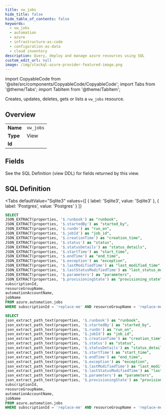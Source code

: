 ```yaml
--- 
title: vw_jobs
hide_title: false
hide_table_of_contents: false
keywords:
  - vw_jobs
  - automation
  - azure
  - infrastructure-as-code
  - configuration-as-data
  - cloud inventory
description: Query, deploy and manage azure resources using SQL
custom_edit_url: null
image: /img/stackql-azure-provider-featured-image.png
---
```


import CopyableCode from '@site/src/components/CopyableCode/CopyableCode';
import Tabs from '@theme/Tabs';
import TabItem from '@theme/TabItem';

Creates, updates, deletes, gets or lists a <code>vw_jobs</code> resource.

## Overview
<table><tbody>
<tr><td><b>Name</b></td><td><code>vw_jobs</code></td></tr>
<tr><td><b>Type</b></td><td>View</td></tr>
<tr><td><b>Id</b></td><td><CopyableCode code="azure.automation.vw_jobs" /></td></tr>
</tbody></table>

## Fields

See the SQL Definition (view DDL) for fields returned by this view.

## SQL Definition

<Tabs
defaultValue="Sqlite3"
values={[
{ label: 'Sqlite3', value: 'Sqlite3' },
{ label: 'Postgres', value: 'Postgres' }
]}
>
<TabItem value="Sqlite3">

```sql
SELECT
JSON_EXTRACT(properties, '$.runbook') as "runbook",
JSON_EXTRACT(properties, '$.startedBy') as "started_by",
JSON_EXTRACT(properties, '$.runOn') as "run_on",
JSON_EXTRACT(properties, '$.jobId') as "job_id",
JSON_EXTRACT(properties, '$.creationTime') as "creation_time",
JSON_EXTRACT(properties, '$.status') as "status",
JSON_EXTRACT(properties, '$.statusDetails') as "status_details",
JSON_EXTRACT(properties, '$.startTime') as "start_time",
JSON_EXTRACT(properties, '$.endTime') as "end_time",
JSON_EXTRACT(properties, '$.exception') as "exception",
JSON_EXTRACT(properties, '$.lastModifiedTime') as "last_modified_time",
JSON_EXTRACT(properties, '$.lastStatusModifiedTime') as "last_status_modified_time",
JSON_EXTRACT(properties, '$.parameters') as "parameters",
JSON_EXTRACT(properties, '$.provisioningState') as "provisioning_state",
subscriptionId,
resourceGroupName,
automationAccountName,
jobName
FROM azure.automation.jobs
WHERE subscriptionId = 'replace-me' AND resourceGroupName = 'replace-me' AND automationAccountName = 'replace-me';
```

</TabItem>
<TabItem value="Postgres">

```sql
SELECT
json_extract_path_text(properties, '$.runbook') as "runbook",
json_extract_path_text(properties, '$.startedBy') as "started_by",
json_extract_path_text(properties, '$.runOn') as "run_on",
json_extract_path_text(properties, '$.jobId') as "job_id",
json_extract_path_text(properties, '$.creationTime') as "creation_time",
json_extract_path_text(properties, '$.status') as "status",
json_extract_path_text(properties, '$.statusDetails') as "status_details",
json_extract_path_text(properties, '$.startTime') as "start_time",
json_extract_path_text(properties, '$.endTime') as "end_time",
json_extract_path_text(properties, '$.exception') as "exception",
json_extract_path_text(properties, '$.lastModifiedTime') as "last_modified_time",
json_extract_path_text(properties, '$.lastStatusModifiedTime') as "last_status_modified_time",
json_extract_path_text(properties, '$.parameters') as "parameters",
json_extract_path_text(properties, '$.provisioningState') as "provisioning_state",
subscriptionId,
resourceGroupName,
automationAccountName,
jobName
FROM azure.automation.jobs
WHERE subscriptionId = 'replace-me' AND resourceGroupName = 'replace-me' AND automationAccountName = 'replace-me';
```

</TabItem>
</Tabs>
